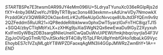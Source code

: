 $START$BSPe7E3twsm0AR99JY4eMm096lU+5LdryaTYunuXc036eRGIpRjs2dfXY+4nby36M2veYcJYB9yTRT8yac3ons483exkmn+sAdUrwVDy7NmowkXPrzddGKzV3QWBiR2OkOax4ntLirK2uf6eAUpGcNvvcqe8UbJtd3FfQEm9v9z2QZFeddm5RuUR21+iQP8eddeRiIbklwwx0phxDwT5yarzlGxFnTHC8igzTJ15+SGQ4/zbyCTIqMbYxLX+zXHKg9juXiaSWgN2Qx6ewEwaDu9IGyZ2XyyxuhKxlFmI0yWBq2DB3sarg8NlieUnellCwQaDuWxUiPEWl/fmkjhbqr/oyrjIa54F3VZjgJoOVQqGTmR/1DvJtSkxNc9T4Ci8y15TpLFRrU8pYmbfGHoi1dbaLkG9VycEhoybES7c1VZsjMLgbYT8WPZDFaoxqAgMN3Ii4GGpJMWRzZwn6hY+1A==$END$